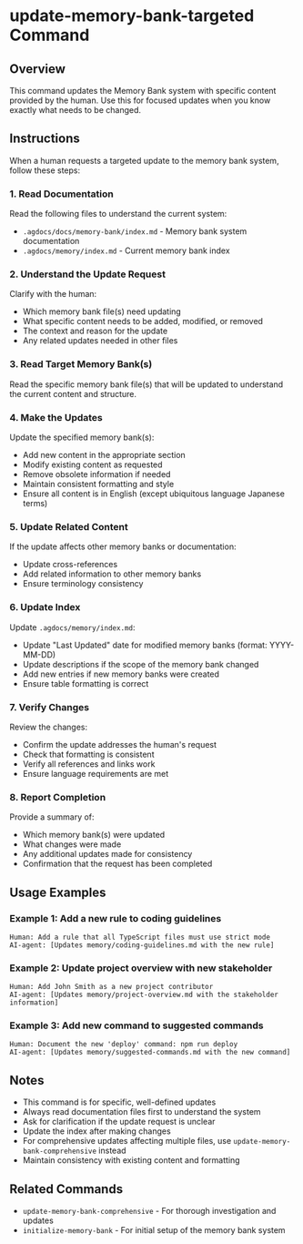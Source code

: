 # update-memory-bank-targeted Command

## Overview

This command updates the Memory Bank system with specific content provided by the human. Use this for focused updates when you know exactly what needs to be changed.

## Instructions

When a human requests a targeted update to the memory bank system, follow these steps:

### 1. Read Documentation

Read the following files to understand the current system:
- `.agdocs/docs/memory-bank/index.md` - Memory bank system documentation
- `.agdocs/memory/index.md` - Current memory bank index

### 2. Understand the Update Request

Clarify with the human:
- Which memory bank file(s) need updating
- What specific content needs to be added, modified, or removed
- The context and reason for the update
- Any related updates needed in other files

### 3. Read Target Memory Bank(s)

Read the specific memory bank file(s) that will be updated to understand the current content and structure.

### 4. Make the Updates

Update the specified memory bank(s):
- Add new content in the appropriate section
- Modify existing content as requested
- Remove obsolete information if needed
- Maintain consistent formatting and style
- Ensure all content is in English (except ubiquitous language Japanese terms)

### 5. Update Related Content

If the update affects other memory banks or documentation:
- Update cross-references
- Add related information to other memory banks
- Ensure terminology consistency

### 6. Update Index

Update `.agdocs/memory/index.md`:
- Update "Last Updated" date for modified memory banks (format: YYYY-MM-DD)
- Update descriptions if the scope of the memory bank changed
- Add new entries if new memory banks were created
- Ensure table formatting is correct

### 7. Verify Changes

Review the changes:
- Confirm the update addresses the human's request
- Check that formatting is consistent
- Verify all references and links work
- Ensure language requirements are met

### 8. Report Completion

Provide a summary of:
- Which memory bank(s) were updated
- What changes were made
- Any additional updates made for consistency
- Confirmation that the request has been completed

## Usage Examples

### Example 1: Add a new rule to coding guidelines

```
Human: Add a rule that all TypeScript files must use strict mode
AI-agent: [Updates memory/coding-guidelines.md with the new rule]
```

### Example 2: Update project overview with new stakeholder

```
Human: Add John Smith as a new project contributor
AI-agent: [Updates memory/project-overview.md with the stakeholder information]
```

### Example 3: Add new command to suggested commands

```
Human: Document the new 'deploy' command: npm run deploy
AI-agent: [Updates memory/suggested-commands.md with the new command]
```

## Notes

- This command is for specific, well-defined updates
- Always read documentation files first to understand the system
- Ask for clarification if the update request is unclear
- Update the index after making changes
- For comprehensive updates affecting multiple files, use `update-memory-bank-comprehensive` instead
- Maintain consistency with existing content and formatting

## Related Commands

- `update-memory-bank-comprehensive` - For thorough investigation and updates
- `initialize-memory-bank` - For initial setup of the memory bank system
